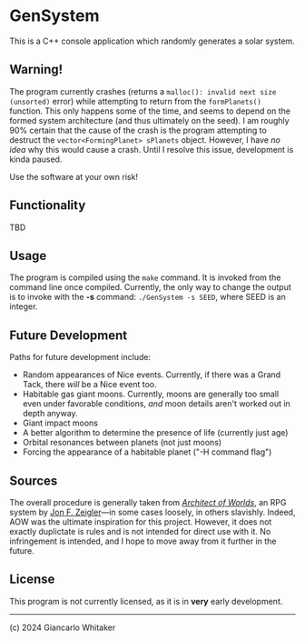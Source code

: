 # GenSystem

This is a C++ console application which randomly generates a solar system.

## Warning!

The program currently crashes (returns a ```malloc(): invalid next size (unsorted)``` error) while attempting to return from the ```formPlanets()``` function.  This only happens some of the time, and seems to depend on the formed system architecture (and thus ultimately on the seed).  I am roughly 90% certain that the cause of the crash is the program attempting to destruct the ```vector<FormingPlanet> sPlanets``` object.  However, I have *no idea* why this would cause a crash.  Until I resolve this issue, development is kinda paused.

Use the software at your own risk!

## Functionality

TBD

## Usage

The program is compiled using the ```make``` command.  It is invoked from the command line once compiled.  Currently, the only way to change the output is to invoke with the **-s** command: ```./GenSystem -s SEED```, where SEED is an integer.

## Future Development

Paths for future development include:

* Random appearances of Nice events.  Currently, if there was a Grand Tack, there *will* be a Nice event too.
* Habitable gas giant moons.  Currently, moons are generally too small even under favorable conditions, *and* moon details aren't worked out in depth anyway.
* Giant impact moons
* A better algorithm to determine the presence of life (currently just age)
* Orbital resonances between planets (not just moons)
* Forcing the appearance of a habitable planet ("-H command flag")

## Sources

The overall procedure is generally taken from [*Architect of Worlds*](https://www.adastragames.com/products/architect-of-worlds), an RPG system by [Jon F. Zeigler](https://wordpress.sharrukinspalace.com/about-me/)—in some cases loosely, in others slavishly.  Indeed, AOW was the ultimate inspiration for this project.  However, it does not exactly duplictate is rules and is not intended for direct use with it.  No infringement is intended, and I hope to move away from it further in the future.

## License

This program is not currently licensed, as it is in **very** early development.

---

(c) 2024 Giancarlo Whitaker
